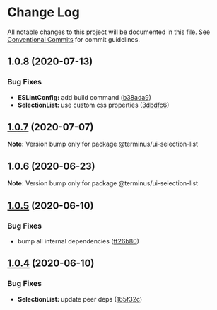 # Change Log

All notable changes to this project will be documented in this file.
See [Conventional Commits](https://conventionalcommits.org) for commit guidelines.

## 1.0.8 (2020-07-13)


### Bug Fixes

* **ESLintConfig:** add build command ([b38ada9](https://github.com/GetTerminus/terminus-oss/commit/b38ada91d034ebe18b96f46b603b13b0ccbca5c0))
* **SelectionList:** use custom css properties ([3dbdfc6](https://github.com/GetTerminus/terminus-oss/commit/3dbdfc6f520c1fea0acc3c7225fe98470a27dfbd))





## [1.0.7](https://github.com/GetTerminus/terminus-oss/compare/@terminus/ui-selection-list@1.0.6...@terminus/ui-selection-list@1.0.7) (2020-07-07)

**Note:** Version bump only for package @terminus/ui-selection-list





## 1.0.6 (2020-06-23)

**Note:** Version bump only for package @terminus/ui-selection-list





## [1.0.5](https://github.com/GetTerminus/terminus-oss/compare/@terminus/ui-selection-list@1.0.4...@terminus/ui-selection-list@1.0.5) (2020-06-10)


### Bug Fixes

* bump all internal dependencies ([ff26b80](https://github.com/GetTerminus/terminus-oss/commit/ff26b806bb599401f006996be5b567a378e68ef3))





## [1.0.4](https://github.com/GetTerminus/terminus-oss/compare/@terminus/ui-selection-list@1.0.3...@terminus/ui-selection-list@1.0.4) (2020-06-10)


### Bug Fixes

* **SelectionList:** update peer deps ([165f32c](https://github.com/GetTerminus/terminus-oss/commit/165f32c987eb351bf6f46eb398450a66f326d70a))
